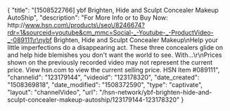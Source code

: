 {
    "title": "[1508522766] ybf Brighten, Hide and Sculpt Concealer Makeup AutoShip",
    "description": "For More Info or to Buy Now: http:\/\/www.hsn.com\/products\/seo\/8246674?rdr=1&sourceid=youtube&cm_mmc=Social-_-Youtube-_-ProductVideo-_-089111\r\nybf Brighten, Hide and Sculpt Concealer Makeup\nHelp your little imperfections do a disappearing act. These three concealers glide on and help hide blemishes you don't want the world to see. With...\r\nPrices shown on the previously recorded video may not represent the current price.  View hsn.com to view the current selling price. HSN Item #089111",
    "channelid": "123179144",
    "videoid": "123178320",
    "date_created": "1508369818",
    "date_modified": "1508372590",
    "type": "captivate",
    "layout": "channelVideo",
    "url": "\/hsn-network\/ybf-brighten-hide-and-sculpt-concealer-makeup-autoship\/123179144-123178320"
}